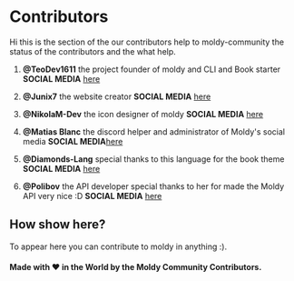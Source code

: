# Contributors

Hi this is the section of the our contributors help to moldy-community the status of the contributors and the what help.

1. **@TeoDev1611** the project founder of moldy and CLI and Book starter **SOCIAL MEDIA** [here](https://github.com/TeoDev1611)

2. **@Junix7** the website creator **SOCIAL MEDIA** [here](https://linktr.ee/junix)

3. **@NikolaM-Dev** the icon designer of moldy  **SOCIAL MEDIA** [here](https://github.com/NikolaM-Dev)

4. **@Matias Blanc** the discord helper and administrator of Moldy's social media **SOCIAL MEDIA**[here](https://linktr.ee/senderotecnologico)

5. **@Diamonds-Lang** special thanks to this language for the book theme **SOCIAL MEDIA** [here](https://github.com/diamonds-lang)

6. **@Polibov** the API developer special thanks to her for made the Moldy API very nice :D **SOCIAL MEDIA** [here](https://github.com/SantiagoVA)

## How show here?

To appear here you can contribute to moldy in anything :).


#### Made with ❤️ in the World by the Moldy Community Contributors.